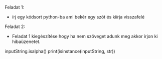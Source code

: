 Feladat 1:
 - írj egy kódsort python-ba ami bekér egy szót 
    és kiírja visszafelé

Feladat 2:
 - Feladat 1 kiegészítése hogy ha nem 
    szöveget adunk meg akkor írjon ki hibaüzenetet.

inputString.isalpha()
print(isinstance(inputString, str))
